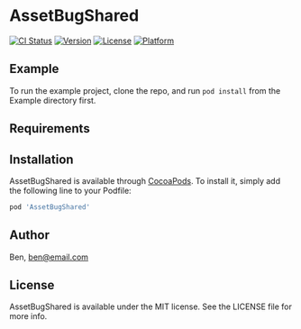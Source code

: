 # AssetBugShared

[![CI Status](https://img.shields.io/travis/Ben/AssetBugShared.svg?style=flat)](https://travis-ci.org/Ben/AssetBugShared)
[![Version](https://img.shields.io/cocoapods/v/AssetBugShared.svg?style=flat)](https://cocoapods.org/pods/AssetBugShared)
[![License](https://img.shields.io/cocoapods/l/AssetBugShared.svg?style=flat)](https://cocoapods.org/pods/AssetBugShared)
[![Platform](https://img.shields.io/cocoapods/p/AssetBugShared.svg?style=flat)](https://cocoapods.org/pods/AssetBugShared)

## Example

To run the example project, clone the repo, and run `pod install` from the Example directory first.

## Requirements

## Installation

AssetBugShared is available through [CocoaPods](https://cocoapods.org). To install
it, simply add the following line to your Podfile:

```ruby
pod 'AssetBugShared'
```

## Author

Ben, ben@email.com

## License

AssetBugShared is available under the MIT license. See the LICENSE file for more info.
